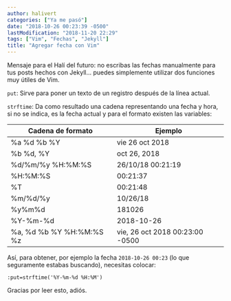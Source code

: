 ```yaml
---
author: halivert
categories: ["Ya me pasó"]
date: "2018-10-26 00:23:39 -0500"
lastModification: "2018-11-20 22:29"
tags: ["Vim", "Fechas", "Jekyll"]
title: "Agregar fecha con Vim"
---
```


Mensaje para el Halí del futuro: no escribas las fechas manualmente para
tus posts hechos con Jekyll... puedes simplemente utilizar dos funciones
muy útiles de Vim.

<!-- Seguir leyendo -->

`put`: Sirve para poner un texto de un registro después de la línea
actual.

`strftime`: Da como resultado una cadena representando una fecha y hora,
si no se indica, es la fecha actual y para el formato existen las
variables:

| Cadena de formato        | Ejemplo                         |
|--------------------------|---------------------------------|
| %a %d %b %Y              | vie 26 oct 2018                 |
| %b %d, %Y                | oct 26, 2018                    |
| %d/%m/%y %H:%M:%S        | 26/10/18 00:21:19               |
| %H:%M:%S                 | 00:21:37                        |
| %T                       | 00:21:48                        |
| %m/%d/%y                 | 10/26/18                        |
| %y%m%d                   | 181026                          |
| %Y-%m-%d                 | 2018-10-26                      |
| %a, %d %b %Y %H:%M:%S %z | vie, 26 oct 2018 00:23:00 -0500 |

Así, para obtener, por ejemplo la fecha `2018-10-26 00:23` (lo
que seguramente estabas buscando), necesitas colocar:
```shell
:put=strftime('%Y-%m-%d %H:%M')
```
Gracias por leer esto, adiós.
